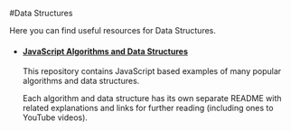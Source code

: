 #Data Structures

Here you can find useful resources for Data Structures.

- #### [JavaScript Algorithms and Data Structures](https://github.com/trekhleb/javascript-algorithms/blob/master/README.md)

  This repository contains JavaScript based examples of many popular algorithms and data structures.

  Each algorithm and data structure has its own separate README with related explanations and links for further reading (including ones to YouTube videos).

